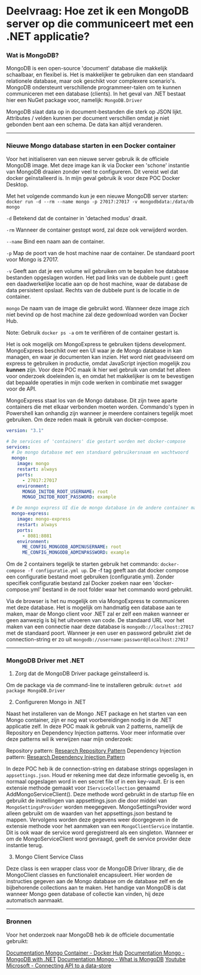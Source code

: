 # Deelvraag: Hoe zet ik een MongoDB server op die communiceert met een .NET applicatie?

### Wat is MongoDB?

MongoDB is een open-source 'document' database die makkelijk schaalbaar, en flexibel is. Het is makkelijker te gebruiken dan een standaard relationele database, maar ook geschikt voor complexere scenario's. MongoDB ondersteunt verschillende programmeer-talen om te kunnen communiceren met een database (clients). In het geval van .NET bestaat hier een NuGet package voor, namelijk: `MongoDB.Driver`

MongoDB slaat data op in document-bestanden die sterk op JSON lijkt. Attributes / velden kunnen per document verschillen omdat je niet gebonden bent aan een schema. De data kan altijd veranderen.

---

### Nieuwe Mongo database starten in een Docker container

Voor het initialiseren van een nieuwe server gebruik ik de officiele MongoDB image. Met deze image kan ik via Docker een 'schone' instantie van MongoDB draaien zonder veel te configureren. Dit vereist wel dat docker geïnstalleerd is. In mijn geval gebruik ik voor deze POC Docker Desktop.

Met het volgende commando kun je een nieuwe MongoDB server starten:
`docker run -d --rm --name mongo -p 27017:27017 -v mongodbdata:/data/db mongo`

`-d` Betekend dat de container in 'detached modus' draait.

`-rm` Wanneer de container gestopt word, zal deze ook verwijderd worden.

`--name` Bind een naam aan de container.

`-p` Map de poort van de host machine naar de container. De standaard poort voor Mongo is 27017.

`-v` Geeft aan dat je een volume wil gebruiken om te bepalen hoe database bestanden opgeslagen worden. Het pad links van de dubbele punt **:** geeft een daadwerkelijke locatie aan op de host machine, waar de database de data persistent opslaat. Rechts van de dubbele punt is de locatie in de container.

`mongo` De naam van de image die gebruikt word. Wanneer deze image zich niet bevind op de host machine zal deze gedownload worden van Docker Hub.

Note: Gebruik `docker ps -a` om te verifiëren of de container gestart is.

Het is ook mogelijk om MongoExpress te gebruiken tijdens development. MongoExpress beschikt over een UI waar je de Mongo database in kan managen, en waar je documenten kan inzien. Het word niet geadviseerd om express te gebruiken in productie, omdat JavaScript injection mogelijk zou **kunnen** zijn. Voor deze POC maak ik hier wel gebruik van omdat het alleen voor onderzoek doeleinden is, en omdat het makkelijker is om te bevestigen dat bepaalde operaties in mijn code werken in combinatie met swagger voor de API.

MongoExpress staat los van de Mongo database. Dit zijn twee aparte containers die met elkaar verbonden moeten worden. Commando's typen in Powershell kan onhandig zijn wanneer je meerdere containers tegelijk moet gebruiken. Om deze reden maak ik gebruik van docker-compose.

```yml
version: "3.1"

# De services of 'containers' die gestart worden met docker-compose
services:
  # De mongo database met een standaard gebruikersnaam en wachtwoord
  mongo:
    image: mongo
    restart: always
    ports:
      - 27017:27017
    environment:
      MONGO_INITDB_ROOT_USERNAME: root
      MONGO_INITDB_ROOT_PASSWORD: example

  # De mongo express UI die de mongo database in de andere container managed. Is bereikbaar via de browser op: localhost:8081
  mongo-express:
    image: mongo-express
    restart: always
    ports:
      - 8081:8081
    environment:
      ME_CONFIG_MONGODB_ADMINUSERNAME: root
      ME_CONFIG_MONGODB_ADMINPASSWORD: example
```

Om de 2 containers tegelijk te starten gebruik het commando: `docker-compose -f configuratie.yml up`. De -f tag geeft aan dat docker compose een configuratie bestand moet gebruiken (configuratie.yml). Zonder specifiek configuratie bestand zal Docker zoeken naar een 'docker-compose.yml' bestand in de root folder waar het commando word gebruikt.

Via de browser is het nu mogelijk om via MongoExpress te communiceren met deze database. Het is mogelijk om handmatig een database aan te maken, maar de Mongo client voor .NET zal er zelf een maken wanneer er geen aanwezig is bij het uitvoeren van code. De standaard URL voor het maken van een connectie naar deze database is `mongodb://localhost:27017` met de standaard poort. Wanneer je een user en password gebruikt ziet de connection-string er zo uit `mongodb://username:password@localhost:27017`

---

### MongoDB Driver met .NET

1. Zorg dat de MongoDB Driver package geïnstalleerd is.

Om de package via de command-line te installeren gebruik: `dotnet add package MongoDB.Driver`

2. Configureren Mongo in .NET

Naast het installeren van de Mongo .NET package en het starten van een Mongo container, zijn er nog wat voorbereidingen nodig in de .NET applicatie zelf. In deze POC maak ik gebruik van 2 patterns, namelijk de Repository en Dependency Injection patterns. Voor meer informatie over deze patterns wil ik verwijzen naar mijn onderzoek:

Repository pattern: [Research Repository Pattern](https://github.com/rakker93/S3-POC-Microservice/blob/main/ResearchDocuments/RepositoryPattern.md)
Dependency Injection pattern: [Research Dependency Injection Pattern](https://github.com/rakker93/S3-POC-Microservice/blob/main/ResearchDocuments/DependencyInjection.md)

In deze POC heb ik de connection-string en database strings opgeslagen in `appsettings.json`. Houd er rekening mee dat deze informatie gevoelig is, en normaal opgeslagen word in een secret file of in een key-vault. Er is een extensie methode gemaakt voor `IServiceCollection` genaamd AddMongoServiceClient(). Deze methode word gebruikt in de startup file en gebruikt de instellingen van appsettings.json die door middel van `MongoSettingsProvider` worden meegegeven. MongoSettingsProvider word alleen gebruikt om de waarden van het appsettings.json bestand te mappen. Vervolgens worden deze gegevens weer doorgegeven in de extensie methode voor het aanmaken van een `MongoClientService` instantie. Dit is ook waar de service word geregistreerd als een singleton. Wanneer er om de MongoServiceClient word gevraagd, geeft de service provider deze instantie terug.

3. Mongo Client Service Class

Deze class is een wrapper class voor de MongoDB Driver library, die de MongoClient classes en functionaleit encapsuleert. Hier worden de instructies gegeven aan de Mongo database om de database zelf en de bijbehorende collections aan te maken. Het handige van MongoDB is dat wanneer Mongo geen database of collectie kan vinden, hij deze automatisch aanmaakt.

---

### Bronnen

Voor het onderzoek naar MongoDB heb ik de officiele documentatie gebruikt:

[Documentation Mongo Container - Docker Hub](https://hub.docker.com/_/mongo)
[Documentation Mongo - MongoDB with .NET](https://www.mongodb.com/blog/post/quick-start-c-sharp-and-mongodb-starting-and-setup)
[Documentation Mongo - What is MongoDB](https://www.mongodb.com/what-is-mongodb)
[Youtube Microsoft - Connecting API to a data-store](https://www.youtube.com/watch?v=jxlKfHGMG-g&list=PLdo4fOcmZ0oVjOKgzsWqdFVvzGL2_d72v&index=11)
